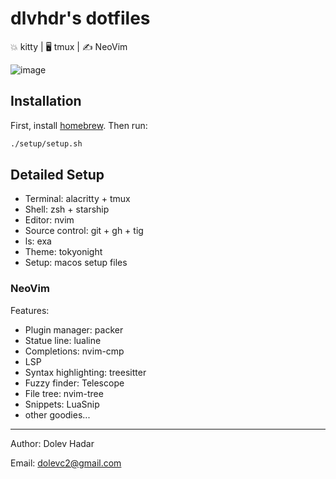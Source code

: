 # dlvhdr's dotfiles

💥 kitty | 🖥  tmux | ✍️ NeoVim

![image](https://user-images.githubusercontent.com/6196971/183261895-0c5f8d99-0cc8-4b01-81da-ad773f8850b6.png)

## Installation

First, install [homebrew](https://brew.sh/).
Then run:

```sh
./setup/setup.sh
```

## Detailed Setup

- Terminal: alacritty + tmux
- Shell: zsh + starship
- Editor: nvim
- Source control: git + gh + tig
- ls: exa
- Theme: tokyonight
- Setup: macos setup files

### NeoVim

Features:
- Plugin manager: packer
- Statue line: lualine
- Completions: nvim-cmp
- LSP
- Syntax highlighting: treesitter
- Fuzzy finder: Telescope
- File tree: nvim-tree
- Snippets: LuaSnip
- other goodies...

---

Author: Dolev Hadar

Email: dolevc2@gmail.com

